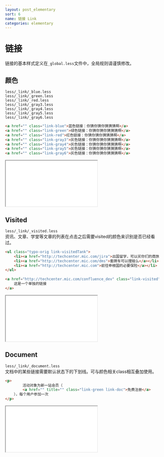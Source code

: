 ```yaml
---
layout: post_elementary
sort: 6
name: 链接 Link
categories: elementary
---
```


# 链接
链接的基本样式定义在`_global.less`文件中，全局规则请谨慎修改。  

## 颜色
`less/_link/_blue.less`  
`less/_link/_green.less`  
`less/_link/_red.less`  
`less/_link/_gray3.less`  
`less/_link/_gray4.less`  
`less/_link/_gray5.less`  
`less/_link/_gray6.less`  

```html
<a href="" class="link-blue">蓝色链接：你猜你猜你猜猜猜啊</a>
<a href="" class="link-green">绿色链接：你猜你猜你猜猜猜啊</a>
<a href="" class="link-red">红色链接：你猜你猜你猜猜猜啊</a>
<a href="" class="link-gray3">灰色链接：你猜你猜你猜猜猜啊</a>
<a href="" class="link-gray4">灰色链接：你猜你猜你猜猜猜啊</a>
<a href="" class="link-gray5">灰色链接：你猜你猜你猜猜猜啊</a>
<a href="" class="link-gray6">灰色链接：你猜你猜你猜猜猜啊</a>
```
    
<iframe class="markdown_example" src="/example/elementary/link/color.html"></iframe>


## Visited
`less/_link/_visited.less`  
资讯、文章、学堂等文章的列表在点击之后需要visited的颜色来识别是否已经看过。

```html
<ul class="typo-orig link-visitedTank">
    <li><a href="http://techcenter.mic.com/jira">出国留学，可以买你们的商旅护航吗？</a></li>
    <li><a href="http://techcenter.mic.com/dms">套牌车可以理赔么</a></li>
    <li><a href="http://techcenter.mic.com">前往申根国的必要保险</a></li>
</ul>
    
<a href="http://techcenter.mic.com/confluence_dev" class="link-visited">
    这是一个单独的链接
</a>
```
    
<iframe class="markdown_example" src="/example/elementary/link/visited.html"></iframe>


## Document
`less/_link/_document.less`  
文档中的某些链接需要默认状态下的下划线。可与颜色相关class相互叠加使用。

```html
<p>
        活动对象为新一站会员（
        <a href="" title="" class="link-green link-doc">免费注册</a>
    ），每个用户参加一次
</p>
```

<iframe class="markdown_example" src="/example/elementary/link/document.html"></iframe>